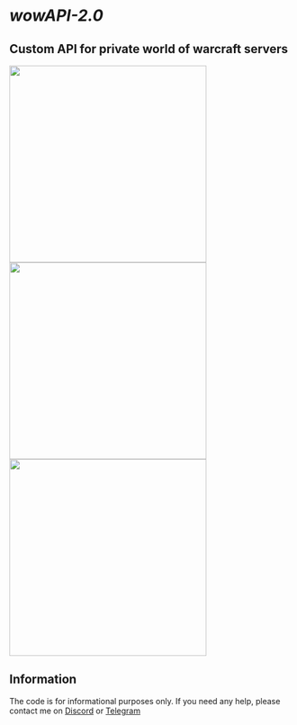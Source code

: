 # _wowAPI-2.0_
## Custom API for private world of warcraft servers
<img src="https://i.postimg.cc/ZR49xRqC/1.png" height="350px">
<img src="https://i.postimg.cc/G2K47CBz/2.png" height="350px">
<img src="https://i.postimg.cc/rspK7PxT/3.png" height="350px">

## Information

The code is for informational purposes only. If you need any help, please contact me on <a href="https://discordapp.com/users/416812391003586571" target="_blank">Discord</a> or <a href="https://t.me/nulls18" target="_blank">Telegram</a>
